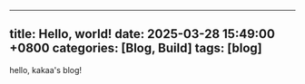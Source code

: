  ---
 title: Hello, world!
 date: 2025-03-28 15:49:00 +0800
 categories: [Blog, Build]
 tags: [blog]
 ---

hello, kakaa's blog!
